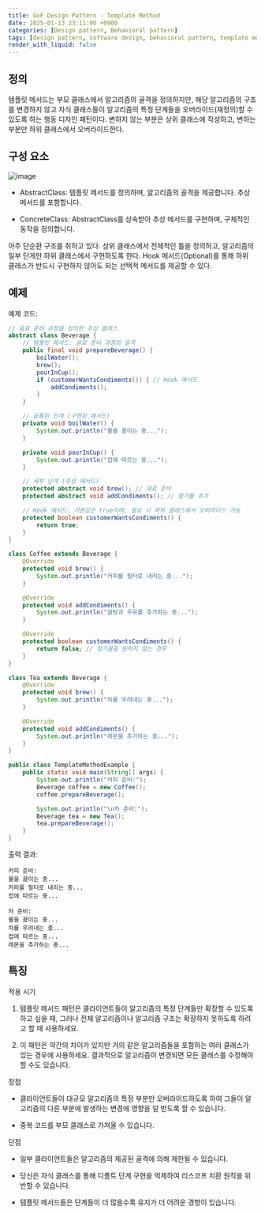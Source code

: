 ```yaml
---
title: GoF Design Pattern - Template Method
date: 2025-01-13 23:11:00 +0900
categories: [Design pattern, Behavioral pattern]
tags: [design pattern, software design, behavioral pattern, template method]
render_with_liquid: false
---
```


## 정의

템플릿 메서드는 부모 클래스에서 알고리즘의 골격을 정의하지만, 해당 알고리즘의 구조를 변경하지 않고 자식 클래스들이 알고리즘의 특정 단계들을 오버라이드​(재정의)​할 수 있도록 하는 행동 디자인 패턴이다. 변하지 않는 부분은 상위 클래스에 작성하고, 변하는 부분만 하위 클래스에서 오버라이드한다. 

## 구성 요소

![image](https://refactoring.guru/images/patterns/diagrams/template-method/structure-2x.png)

+ AbstractClass: 템플릿 메서드를 정의하며, 알고리즘의 골격을 제공합니다. 추상 메서드를 포함합니다.

+ ConcreteClass: AbstractClass를 상속받아 추상 메서드를 구현하며, 구체적인 동작을 정의합니다.

아주 단순환 구조를 취하고 있다. 상위 클래스에서 전체적인 틀을 정의하고, 알고리즘의 일부 단게만 하위 클래스에서 구현하도록 한다.
Hook 메서드(Optional)를 통해 하위 클래스가 반드시 구현하지 않아도 되는 선택적 메서드를 제공할 수 있다.

## 예제

예제 코드:

```java
// 음료 준비 과정을 정의한 추상 클래스
abstract class Beverage {
    // 템플릿 메서드: 음료 준비 과정의 골격
    public final void prepareBeverage() {
        boilWater();
        brew();
        pourInCup();
        if (customerWantsCondiments()) { // Hook 메서드
            addCondiments();
        }
    }

    // 공통된 단계 (구현된 메서드)
    private void boilWater() {
        System.out.println("물을 끓이는 중...");
    }

    private void pourInCup() {
        System.out.println("컵에 따르는 중...");
    }

    // 세부 단계 (추상 메서드)
    protected abstract void brew(); // 재료 준비
    protected abstract void addCondiments(); // 첨가물 추가

    // Hook 메서드: 기본값은 true이며, 필요 시 하위 클래스에서 오버라이드 가능
    protected boolean customerWantsCondiments() {
        return true;
    }
}

class Coffee extends Beverage {
    @Override
    protected void brew() {
        System.out.println("커피를 필터로 내리는 중...");
    }

    @Override
    protected void addCondiments() {
        System.out.println("설탕과 우유를 추가하는 중...");
    }

    @Override
    protected boolean customerWantsCondiments() {
        return false; // 첨가물을 원하지 않는 경우
    }
}

class Tea extends Beverage {
    @Override
    protected void brew() {
        System.out.println("차를 우려내는 중...");
    }

    @Override
    protected void addCondiments() {
        System.out.println("레몬을 추가하는 중...");
    }
}

public class TemplateMethodExample {
    public static void main(String[] args) {
        System.out.println("커피 준비:");
        Beverage coffee = new Coffee();
        coffee.prepareBeverage();

        System.out.println("\n차 준비:");
        Beverage tea = new Tea();
        tea.prepareBeverage();
    }
}
```

출력 결과:

```text
커피 준비:
물을 끓이는 중...
커피를 필터로 내리는 중...
컵에 따르는 중...

차 준비:
물을 끓이는 중...
차를 우려내는 중...
컵에 따르는 중...
레몬을 추가하는 중...
```

## 특징

적용 시기

1. 템플릿 메서드 패턴은 클라이언트들이 알고리즘의 특정 단계들만 확장할 수 있도록 하고 싶을 때, 그러나 전체 알고리즘이나 알고리즘 구조는 확장하지 못하도록 하려고 할 때 사용하세요.

2. 이 패턴은 약간의 차이가 있지만 거의 같은 알고리즘들을 포함하는 여러 클래스가 있는 경우에 사용하세요. 결과적으로 알고리즘이 변경되면 모든 클래스를 수정해야 할 수도 있습니다.

장점

+ 클라이언트들이 대규모 알고리즘의 특정 부분만 오버라이드하도록 하여 그들이 알고리즘의 다른 부분에 발생하는 변경에 영향을 덜 받도록 할 수 있습니다.

+ 중복 코드를 부모 클래스로 가져올 수 있습니다.

단점

+ 일부 클라이언트들은 알고리즘의 제공된 골격에 의해 제한될 수 있습니다.

+ 당신은 자식 클래스를 통해 디폴트 단계 구현을 억제하여 리스코프 치환 원칙을 위반할 수 있습니다.

+ 템플릿 메서드들은 단계들이 더 많을수록 유지가 더 어려운 경향이 있습니다.